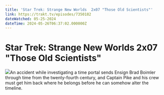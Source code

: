 ```yaml
---
title: 'Star Trek: Strange New Worlds  2x07 "Those Old Scientists"' 
link: https://trakt.tv/episodes/7350182
dateWatched: 05-25-2024
dateTime: 2024-05-26T06:37:02.000000Z
---
```

# Star Trek: Strange New Worlds  2x07 "Those Old Scientists"

![](https://walter.trakt.tv/images/episodes/007/350/182/screenshots/thumb/dcc1ee6b4b.jpg)An accident while investigating a time portal sends Ensign Brad Boimler through time from the twenty-fourth century, and Captain Pike and his crew must get him back where he belongs before he can somehow alter the timeline.